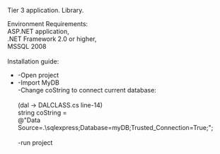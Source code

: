 Tier 3 application. Library.

Environment Requirements:<br>
  ASP.NET application,<br>
  .NET Framework 2.0 or higher, <br>
  MSSQL 2008<br>
<br>
Installation guide:<br>
<ul>
<li>
  -Open project<br>
  </li>
  <li>
  -Import MyDB <br>
  </li>
  -Change coString to connect current database:<br>
    <br>
      (dal -> DALCLASS.cs line-14)<br>
      string coString =<br>
             @"Data Source=.\sqlexpress;Database=myDB;Trusted_Connection=True;";<br>
  <br>
  -run project<br>
</ul>
